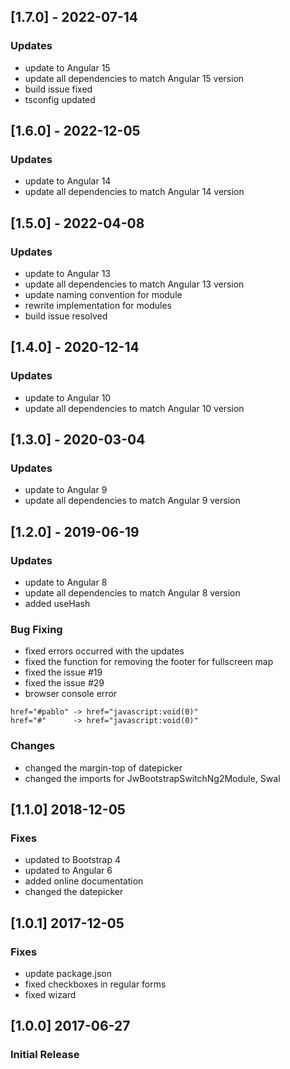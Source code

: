 ## [1.7.0] - 2022-07-14
### Updates
- update to Angular 15
- update all dependencies to match Angular 15 version
- build issue fixed
- tsconfig updated

## [1.6.0] - 2022-12-05
### Updates
- update to Angular 14
- update all dependencies to match Angular 14 version

## [1.5.0] - 2022-04-08
### Updates
- update to Angular 13
- update all dependencies to match Angular 13 version
- update naming convention for module
- rewrite implementation for modules
- build issue resolved

## [1.4.0] - 2020-12-14
### Updates
- update to Angular 10
- update all dependencies to match Angular 10 version

## [1.3.0] - 2020-03-04
### Updates
- update to Angular 9
- update all dependencies to match Angular 9 version

## [1.2.0] - 2019-06-19
### Updates
- update to Angular 8
- update all dependencies to match Angular 8 version
- added useHash
### Bug Fixing
- fixed errors occurred with the updates
- fixed the function for removing the footer for fullscreen map
- fixed the issue #19
- fixed the issue #29
- browser console error
```
href="#pablo" -> href="javascript:void(0)"
href="#"      -> href="javascript:void(0)"
```
### Changes
- changed the margin-top of datepicker
- changed the imports for JwBootstrapSwitchNg2Module, Swal

## [1.1.0] 2018-12-05
### Fixes
- updated to Bootstrap 4
- updated to Angular 6
- added online documentation
- changed the datepicker

## [1.0.1] 2017-12-05
### Fixes
- update package.json
- fixed checkboxes in regular forms
- fixed wizard

## [1.0.0] 2017-06-27
### Initial Release
